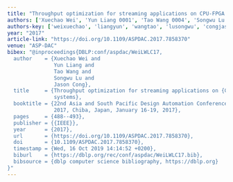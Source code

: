 ```yaml
---
title: "Throughput optimization for streaming applications on CPU-FPGA heterogeneous systems"
authors: ['Xuechao Wei', 'Yun Liang 0001', 'Tao Wang 0004', 'Songwu Lu', 'Jason Cong']
authors-key: ['weixuechao', 'liangyun', 'wangtao', 'lusongwu', 'congjason']
year: "2017"
article-link: "https://doi.org/10.1109/ASPDAC.2017.7858370"
venue: "ASP-DAC"
bibex: "@inproceedings{DBLP:conf/aspdac/WeiLWLC17,
  author    = {Xuechao Wei and
               Yun Liang and
               Tao Wang and
               Songwu Lu and
               Jason Cong},
  title     = {Throughput optimization for streaming applications on {CPU-FPGA} heterogeneous
               systems},
  booktitle = {22nd Asia and South Pacific Design Automation Conference, {ASP-DAC}
               2017, Chiba, Japan, January 16-19, 2017},
  pages     = {488--493},
  publisher = {{IEEE}},
  year      = {2017},
  url       = {https://doi.org/10.1109/ASPDAC.2017.7858370},
  doi       = {10.1109/ASPDAC.2017.7858370},
  timestamp = {Wed, 16 Oct 2019 14:14:52 +0200},
  biburl    = {https://dblp.org/rec/conf/aspdac/WeiLWLC17.bib},
  bibsource = {dblp computer science bibliography, https://dblp.org}
}"
---
```

